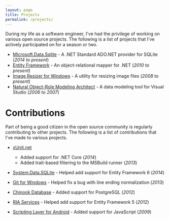 ```yaml
---
layout: page
title: Projects
permalink: /projects/
---
```


During my life as a software engineer, I've had the privilege of working on various open source projects. The following
is a list of projects that I've actively participated on for a season or two.

* [Microsoft.Data.Sqlite][1] - A .NET Standard ADO.NET provider for SQLite (*2014 to present*)
* [Entity Framework][2] - An object-relational mapper for .NET (*2010 to present*)
* [Image Resizer for Windows][3] - A utility for resizing image files (*2008 to present*)
* [Natural Object-Role Modeling Architect][4] - A data modeling tool for Visual Studio (*2006 to 2007*)

Contributions
=============
Part of being a good citizen in the open source community is regularly contributing to other projects. The following is
a list of contributions that I've made to various projects.

* [xUnit.net][5]
    * Added support for .NET Core (*2014*)
    * Added trait-based filtering to the MSBuild runner (*2013*)
* [System.Data.SQLite][6] - Helped add support for Entity Framework 6 (*2014*)
* [Git for Windows][7] - Helped fix a bug with line ending normalization (*2013*)
* [Chinook Database][8] - Added support for PostgreSQL (*2012*)
* [RIA Services][9] - Helped add support for Entity Framework 5 (*2012*)
* [Scripting Layer for Android][10] - Added support for JavaScript (*2009*)


  [1]: https://github.com/aspnet/Microsoft.Data.Sqlite
  [2]: https://github.com/aspnet/EntityFramework
  [3]: https://github.com/bricelam/ImageResizer
  [4]: http://sourceforge.net/projects/orm
  [5]: https://github.com/xunit/xunit
  [6]: http://system.data.sqlite.org
  [7]: https://github.com/git-for-windows/git
  [8]: https://chinookdatabase.codeplex.com
  [9]: https://openriaservices.codeplex.com
  [10]: https://github.com/damonkohler/sl4a
